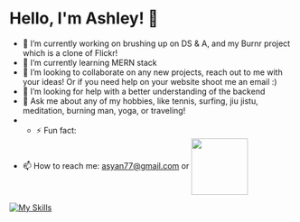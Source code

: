 # Hello, I'm Ashley!  👋

- 🔭 I’m currently working on brushing up on DS & A, and my Burnr project which is a clone of Flickr!  
- 🌱 I’m currently learning MERN stack
- 👯 I’m looking to collaborate on any new projects, reach out to me with your ideas! Or if you need help on your website shoot me an email :) 
- 🤔 I’m looking for help with a better understanding of the backend
- 💬 Ask me about any of my hobbies, like tennis, surfing, jiu jistu, meditation, burning man, yoga, or traveling!
- - ⚡ Fun fact:
- 📫 How to reach me: asyan77@gmail.com or 
<a href="https://www.linkedin.com/in/ashley-yan/" target="blank"><img align="center" src="https://bi-jingo.com/wp-content/uploads/1997/03/Linkedin-Logo.png" height="100" /></a>



[![My Skills](https://skillicons.dev/icons?i=js,html,css,wasm)](https://skillicons.dev)
